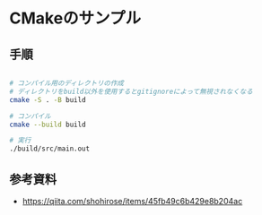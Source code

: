 # CMakeのサンプル

## 手順
```sh

# コンパイル用のディレクトリの作成
# ディレクトリをbuild以外を使用するとgitignoreによって無視されなくなる
cmake -S . -B build

# コンパイル
cmake --build build

# 実行
./build/src/main.out

```

## 参考資料
- https://qiita.com/shohirose/items/45fb49c6b429e8b204ac
